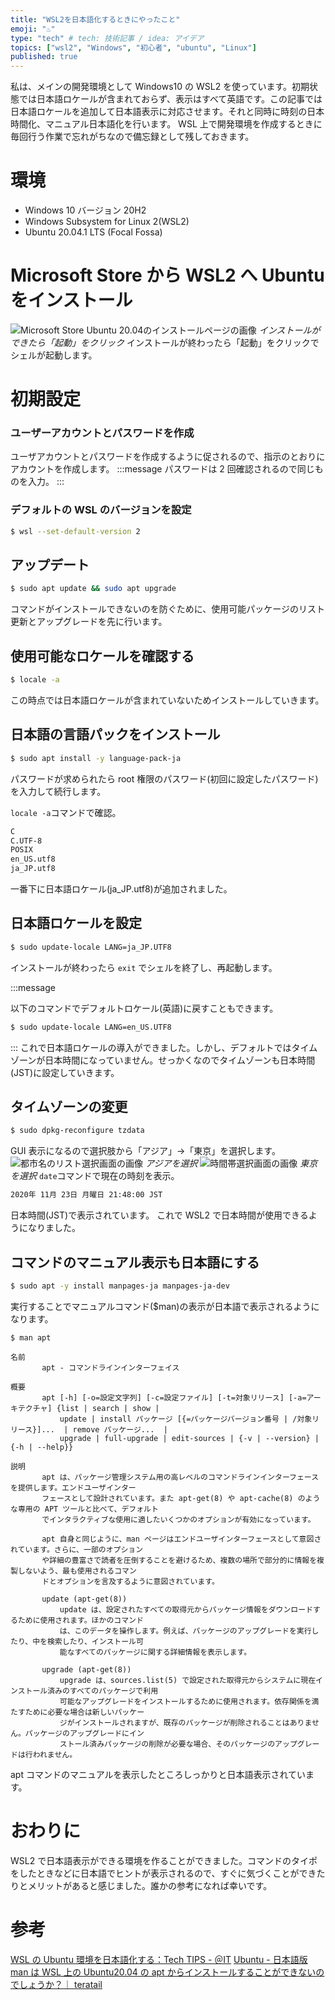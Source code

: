 ```yaml
---
title: "WSL2を日本語化するときにやったこと"
emoji: "♨"
type: "tech" # tech: 技術記事 / idea: アイデア
topics: ["wsl2", "Windows", "初心者", "ubuntu", "Linux"]
published: true
---
```


私は、メインの開発環境として Windows10 の WSL2 を使っています。初期状態では日本語ロケールが含まれておらず、表示はすべて英語です。この記事では日本語ロケールを追加して日本語表示に対応させます。それと同時に時刻の日本時間化、マニュアル日本語化を行います。 WSL 上で開発環境を作成するときに毎回行う作業で忘れがちなので備忘録として残しておきます。

# 環境

- Windows 10 バージョン 20H2
- Windows Subsystem for Linux 2(WSL2)
- Ubuntu 20.04.1 LTS (Focal Fossa)

# Microsoft Store から WSL2 へ Ubuntu をインストール

![Microsoft Store Ubuntu 20.04のインストールページの画像](https://storage.googleapis.com/zenn-user-upload/m9gsq8lu1u49qs989num6iyl7r8e)
_インストールができたら「起動」をクリック_
インストールが終わったら「起動」をクリックでシェルが起動します。

# 初期設定

### ユーザーアカウントとパスワードを作成

ユーザアカウントとパスワードを作成するように促されるので、指示のとおりにアカウントを作成します。
:::message
パスワードは 2 回確認されるので同じものを入力。
:::

### デフォルトの WSL のバージョンを設定

```bash
$ wsl --set-default-version 2
```

## アップデート

```bash
$ sudo apt update && sudo apt upgrade
```

コマンドがインストールできないのを防ぐために、使用可能パッケージのリスト更新とアップグレードを先に行います。

## 使用可能なロケールを確認する

```bash
$ locale -a
```

この時点では日本語ロケールが含まれていないためインストールしていきます。

## 日本語の言語パックをインストール

```bash
$ sudo apt install -y language-pack-ja
```

パスワードが求められたら root 権限のパスワード(初回に設定したパスワード)を入力して続行します。

`locale -a`コマンドで確認。

```bash
C
C.UTF-8
POSIX
en_US.utf8
ja_JP.utf8
```

一番下に日本語ロケール(ja_JP.utf8)が追加されました。

## 日本語ロケールを設定

```bash
$ sudo update-locale LANG=ja_JP.UTF8
```

インストールが終わったら `exit` でシェルを終了し、再起動します。

:::message

以下のコマンドでデフォルトロケール(英語)に戻すこともできます。

```bash
$ sudo update-locale LANG=en_US.UTF8
```

:::
これで日本語ロケールの導入ができました。しかし、デフォルトではタイムゾーンが日本時間になっていません。せっかくなのでタイムゾーンも日本時間(JST)に設定していきます。

## タイムゾーンの変更

```bash
$ sudo dpkg-reconfigure tzdata
```

GUI 表示になるので選択肢から「アジア」→「東京」を選択します。
![都市名のリスト選択画面の画像](https://storage.googleapis.com/zenn-user-upload/hms81758oplrwgqztsc3d5lt2oql)
_アジアを選択_
![時間帯選択画面の画像](https://storage.googleapis.com/zenn-user-upload/wlmalkrups5z43uhweg3wnykiwkv)
_東京を選択_
`date`コマンドで現在の時刻を表示。

```bash
2020年 11月 23日 月曜日 21:48:00 JST
```

日本時間(JST)で表示されています。
これで WSL2 で日本時間が使用できるようになりました。

## コマンドのマニュアル表示も日本語にする

```bash
$ sudo apt -y install manpages-ja manpages-ja-dev
```

実行することでマニュアルコマンド($man)の表示が日本語で表示されるようになります。

```basg
$ man apt

名前
       apt - コマンドラインインターフェイス

概要
       apt [-h] [-o=設定文字列] [-c=設定ファイル] [-t=対象リリース] [-a=アーキテクチャ] {list | search | show |
           update | install パッケージ [{=パッケージバージョン番号 | /対象リリース}]...  | remove パッケージ...  |
           upgrade | full-upgrade | edit-sources | {-v | --version} | {-h | --help}}

説明
       apt は、パッケージ管理システム用の高レベルのコマンドラインインターフェースを提供します。エンドユーザインター
       フェースとして設計されています。また apt-get(8) や apt-cache(8) のような専用の APT ツールと比べて、デフォルト
       でインタラクティブな使用に適したいくつかのオプションが有効になっています。

       apt 自身と同じように、man ページはエンドユーザインターフェースとして意図されています。さらに、一部のオプション
       や詳細の豊富さで読者を圧倒することを避けるため、複数の場所で部分的に情報を複製しないよう、最も使用されるコマン
       ドとオプションを言及するように意図されています。

       update (apt-get(8))
           update は、設定されたすべての取得元からパッケージ情報をダウンロードするために使用されます。ほかのコマンド
           は、このデータを操作します。例えば、パッケージのアップグレードを実行したり、中を検索したり、インストール可
           能なすべてのパッケージに関する詳細情報を表示します。

       upgrade (apt-get(8))
           upgrade は、sources.list(5) で設定された取得元からシステムに現在インストール済みのすべてのパッケージで利用
           可能なアップグレードをインストールするために使用されます。依存関係を満たすために必要な場合は新しいパッケー
           ジがインストールされますが、既存のパッケージが削除されることはありません。パッケージのアップグレードにイン
           ストール済みパッケージの削除が必要な場合、そのパッケージのアップグレードは行われません。
```

apt コマンドのマニュアルを表示したところしっかりと日本語表示されています。

# おわりに

WSL2 で日本語表示ができる環境を作ることができました。コマンドのタイポをしたときなどに日本語でヒントが表示されるので、すぐに気づくことができたりとメリットがあると感じました。誰かの参考になれば幸いです。

# 参考

[WSL の Ubuntu 環境を日本語化する：Tech TIPS - ＠IT](https://www.atmarkit.co.jp/ait/articles/1806/28/news043.html)
[Ubuntu - 日本語版 man は WSL 上の Ubuntu20.04 の apt からインストールすることができないのでしょうか？｜ teratail](https://teratail.com/questions/262291)
